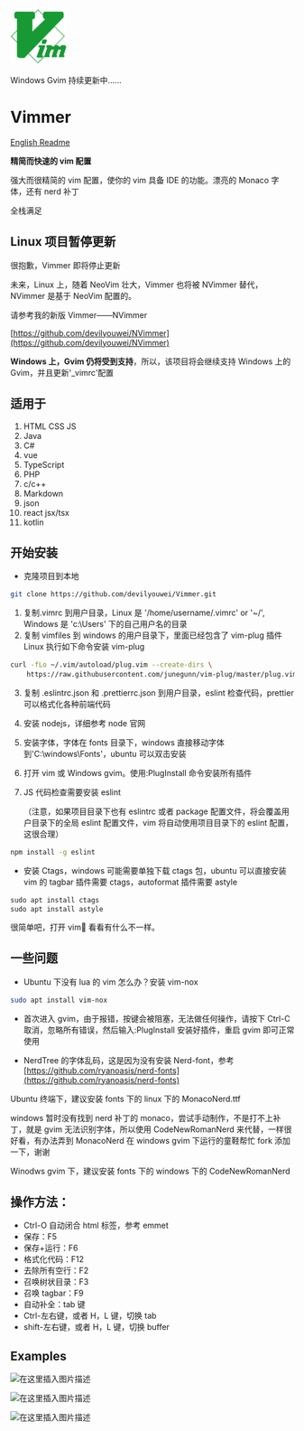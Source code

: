 ![logo](./example/logo.png)

Windows Gvim 持续更新中......

# Vimmer

[English Readme](./README.md)

**精简而快速的 vim 配置**

强大而很精简的 vim 配置，使你的 vim 具备 IDE 的功能。漂亮的 Monaco 字体，还有 nerd 补丁

全栈满足

## Linux 项目暂停更新

很抱歉，Vimmer 即将停止更新

未来，Linux 上，随着 NeoVim 壮大，Vimmer 也将被 NVimmer 替代，NVimmer 是基于 NeoVim 配置的。

请参考我的新版 Vimmer——NVimmer

[https://github.com/devilyouwei/NVimmer](https://github.com/devilyouwei/NVimmer)

**Windows 上，Gvim 仍将受到支持**，所以，该项目将会继续支持 Windows 上的 Gvim，并且更新'\_vimrc'配置

## 适用于

1. HTML CSS JS
2. Java
3. C#
4. vue
5. TypeScript
6. PHP
7. c/c++
8. Markdown
9. json
10. react jsx/tsx
11. kotlin

## 开始安装

-   克隆项目到本地

```bash
git clone https://github.com/devilyouwei/Vimmer.git
```

1.  复制.vimrc 到用户目录，Linux 是 '/home/username/.vimrc' or '~/', Windows 是 'c:\Users' 下的自己用户名的目录
2.  复制 vimfiles 到 windows 的用户目录下，里面已经包含了 vim-plug 插件
    Linux 执行如下命令安装 vim-plug

```bash
curl -fLo ~/.vim/autoload/plug.vim --create-dirs \
    https://raw.githubusercontent.com/junegunn/vim-plug/master/plug.vim
```

3.  复制 .eslintrc.json 和 .prettierrc.json 到用户目录，eslint 检查代码，prettier 可以格式化各种前端代码

4.  安装 nodejs，详细参考 node 官网
5.  安装字体，字体在 fonts 目录下，windows 直接移动字体到'C:\windows\Fonts\'，ubuntu 可以双击安装
6.  打开 vim 或 Windows gvim。使用:PlugInstall 命令安装所有插件
7.  JS 代码检查需要安装 eslint

    （注意，如果项目目录下也有 eslintrc 或者 package 配置文件，将会覆盖用户目录下的全局 eslint 配置文件，vim 将自动使用项目目录下的 eslint 配置，这很合理）

```bash
npm install -g eslint
```

-   安装 Ctags，windows 可能需要单独下载 ctags 包，ubuntu 可以直接安装
    vim 的 tagbar 插件需要 ctags，autoformat 插件需要 astyle

```
sudo apt install ctags
sudo apt install astyle
```

很简单吧，打开 vim👀 看看有什么不一样。

## 一些问题

-   Ubuntu 下没有 lua 的 vim 怎么办？安装 vim-nox

```bash
sudo apt install vim-nox
```

-   首次进入 gvim，由于报错，按键会被阻塞，无法做任何操作，请按下 Ctrl-C 取消，忽略所有错误，然后输入:PlugInstall 安装好插件，重启 gvim 即可正常使用

-   NerdTree 的字体乱码，这是因为没有安装 Nerd-font，参考[https://github.com/ryanoasis/nerd-fonts](https://github.com/ryanoasis/nerd-fonts)

Ubuntu 终端下，建议安装 fonts 下的 linux 下的 MonacoNerd.ttf

windows 暂时没有找到 nerd 补丁的 monaco，尝试手动制作，不是打不上补丁，就是 gvim 无法识别字体，所以使用 CodeNewRomanNerd 来代替，一样很好看，有办法弄到 MonacoNerd 在 windows gvim 下运行的童鞋帮忙 fork 添加一下，谢谢

Winodws gvim 下，建议安装 fonts 下的 windows 下的 CodeNewRomanNerd

## 操作方法：

-   Ctrl-O 自动闭合 html 标签，参考 emmet
-   保存：F5
-   保存+运行：F6
-   格式化代码：F12
-   去除所有空行：F2
-   召唤树状目录：F3
-   召唤 tagbar：F9
-   自动补全：tab 键
-   Ctrl-左右键，或者 H，L 键，切换 tab
-   shift-左右键，或者 H，L 键，切换 buffer

## Examples

![在这里插入图片描述](https://img-blog.csdnimg.cn/20200131123650515.png?x-oss-process=image/watermark,type_ZmFuZ3poZW5naGVpdGk,shadow_10,text_aHR0cHM6Ly9ibG9nLmNzZG4ubmV0L3UwMTQ0NjYxMDk=,size_16,color_FFFFFF,t_70)

![在这里插入图片描述](https://img-blog.csdnimg.cn/20200131123934284.png?x-oss-process=image/watermark,type_ZmFuZ3poZW5naGVpdGk,shadow_10,text_aHR0cHM6Ly9ibG9nLmNzZG4ubmV0L3UwMTQ0NjYxMDk=,size_16,color_FFFFFF,t_70)

![在这里插入图片描述](https://img-blog.csdnimg.cn/20200131124320930.png?x-oss-process=image/watermark,type_ZmFuZ3poZW5naGVpdGk,shadow_10,text_aHR0cHM6Ly9ibG9nLmNzZG4ubmV0L3UwMTQ0NjYxMDk=,size_16,color_FFFFFF,t_70)
